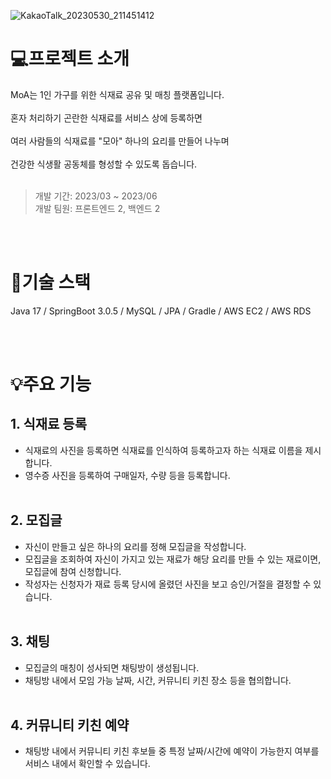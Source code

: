 ![KakaoTalk_20230530_211451412](https://github.com/suminnnnn/MoA_Back/assets/89023026/6086d280-da68-48ff-8aa1-838db302e38c)

# 💻프로젝트 소개
MoA는 1인 가구를 위한 식재료 공유 및 매칭 플랫폼입니다.<br/><br/>
혼자 처리하기 곤란한 식재료를 서비스 상에 등록하면<br/><br/>
여러 사람들의 식재료를 "모아" 하나의 요리를 만들어 나누며<br/><br/>
건강한 식생활 공동체를 형성할 수 있도록 돕습니다.
<br/><br/>

> 개발 기간: 2023/03 ~ 2023/06  
> 개발 팀원: 프론트엔드 2, 백엔드 2

<br/><br/>

# 🌱기술 스택
Java 17 / SpringBoot 3.0.5 / MySQL / JPA /
Gradle / AWS EC2 / AWS RDS


<br/><br/>

# 💡주요 기능

## 1. 식재료 등록
- 식재료의 사진을 등록하면 식재료를 인식하여 등록하고자 하는 식재료 이름을 제시합니다.
- 영수증 사진을 등록하여 구매일자, 수량 등을 등록합니다.<br/><br/>

## 2. 모집글
- 자신이 만들고 싶은 하나의 요리를 정해 모집글을 작성합니다.
- 모집글을 조회하여 자신이 가지고 있는 재료가 해당 요리를 만들 수 있는 재료이면, 모집글에 참여 신청합니다.
- 작성자는 신청자가 재료 등록 당시에 올렸던 사진을 보고 승인/거절을 결정할 수 있습니다.<br/><br/>

## 3. 채팅
- 모집글의 매칭이 성사되면 채팅방이 생성됩니다.
- 채팅방 내에서 모임 가능 날짜, 시간, 커뮤니티 키친 장소 등을 협의합니다.<br/><br/>

## 4. 커뮤니티 키친 예약
- 채팅방 내에서 커뮤니티 키친 후보들 중 특정 날짜/시간에 예약이 가능한지 여부를 서비스 내에서 확인할 수 있습니다.

<br/><br/>
